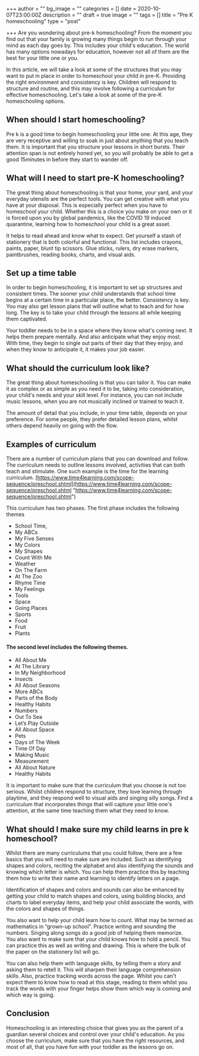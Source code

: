 +++
author = ""
bg_image = ""
categories = []
date = 2020-10-07T23:00:00Z
description = ""
draft = true
image = ""
tags = []
title = "Pre K homeschooling"
type = "post"

+++
Are you wondering about pre-k homeschooling? From the moment you find out that your family is growing many things begin to run through your mind as each day goes by. This includes your child's education. The world has many options nowadays for education, however not all of them are the best for your little one or you.

In this article, we will take a look at some of the structures that you may want to put in place in order to homeschool your child in pre-K. Providing the right environment and consistency is key. Children will respond to structure and routine, and this may involve following a curriculum for effective homeschooling. Let's take a look at some of the pre-K homeschooling options.

## When should I start homeschooling?

Pre k is a good time to begin homeschooling your little one. At this age, they are very receptive and willing to soak in just about anything that you teach them. It is important that you structure your lessons in short bursts. Their attention span is not entirely honed yet, so you will probably be able to get a good 15minutes in before they start to wander off.

## What will I need to start pre-K homeschooling?

The great thing about homeschooling is that your home, your yard, and your everyday utensils are the perfect tools. You can get creative with what you have at your disposal. This is especially perfect when you have to homeschool your child. Whether this is a choice you make on your own or it is forced upon you by global pandemics, like the COVID 19 induced quarantine, learning how to homeschool your child is a great asset.

It helps to read ahead and know what to expect. Get yourself a stash of stationery that is both colorful and functional. This list includes crayons, paints, paper, blunt tip scissors. Glue sticks, rulers, dry erase markers, paintbrushes, reading books, charts, and visual aids.

## Set up a time table

In order to begin homeschooling, it is important to set up structures and consistent times. The sooner your child understands that school time begins at a certain time in a particular place, the better. Consistency is key. You may also get lesson plans that will outline what to teach and for how long. The key is to take your child through the lessons all while keeping them captivated.

Your toddler needs to be in a space where they know what's coming next. It helps them prepare mentally. And also anticipate what they enjoy most. With time, they begin to single out parts of their day that they enjoy, and when they know to anticipate it, it makes your job easier.

## What should the curriculum look like?

The great thing about homeschooling is that you can tailor it. You can make it as complex or as simple as you need it to be, taking into consideration, your child's needs and your skill level. For instance, you can not include music lessons, when you are not musically inclined or trained to teach it.

The amount of detail that you include, in your time table, depends on your preference. For some people, they prefer detailed lesson plans, whilst others depend heavily on going with the flow.

## Examples of curriculum

There are a number of curriculum plans that you can download and follow. The curriculum needs to outline lessons involved, activities that can both teach and stimulate. One such example is the time for the learning curriculum. [https://www.time4learning.com/scope-sequence/preschool.shtml](https://www.time4learning.com/scope-sequence/preschool.shtml "https://www.time4learning.com/scope-sequence/preschool.shtml")

This curriculum has two phases. The first phase includes the following themes

* School Time,
* My ABCs
* My Five Senses
* My Colors
* My Shapes
* Count With Me
* Weather
* On The Farm
* At The Zoo
* Rhyme Time
* My Feelings
* Tools
* Space
* Going Places
* Sports
* Food
* Fruit
* Plants

#### The second level includes the following themes.

* All About Me
* At The Library
* In My Neighborhood
* Insects
* All About Seasons
* More ABCs
* Parts of the Body
* Healthy Habits
* Numbers
* Out To Sea
* Let’s Play Outside
* All About Space
* Pets
* Days of The Week
* Time Of Day
* Making Music
* Measurement
* All About Nature
* Healthy Habits

It is important to make sure that the curriculum that you choose is not too serious. Whilst children respond to structure, they love learning through playtime, and they respond well to visual aids and singing silly songs. Find a curriculum that incorporates things that will capture your little one's attention, at the same time teaching them what they need to know.

## What should I make sure my child learns in pre k homeschool?

Whilst there are many curriculums that you could follow, there are a few basics that you will need to make sure are included. Such as identifying shapes and colors, reciting the alphabet and also identifying the sounds and knowing which letter is which. You can help them practice this by teaching them how to write their name and learning to identify letters on a page.

Identification of shapes and colors and sounds can also be enhanced by getting your child to match shapes and colors, using building blocks, and charts to label everyday items, and help your child associate the words, with the colors and shapes of things.

You also want to help your child learn how to count. What may be termed as mathematics in “grown-up school”. Practice writing and sounding the numbers. Singing along songs do a good job of helping them memorize. You also want to make sure that your child knows how to hold a pencil. You can practice this as well as writing and drawing. This is where the bulk of the paper on the stationery list will go.

You can also help them with language skills, by telling them a story and asking them to retell it. This will sharpen their language comprehension skills. Also, practice tracking words across the page. Whilst you can't expect them to know how to read at this stage, reading to them whilst you track the words with your finger helps show them which way is coming and which way is going.

## Conclusion

Homeschooling is an interesting choice that gives you as the parent of a guardian several choices and control over your child's education. As you choose the curriculum, make sure that you have the right resources, and most of all, that you have fun with your toddler as the lessons go on.